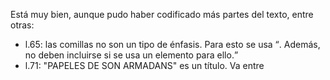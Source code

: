 Está muy bien, aunque pudo haber codificado más partes del texto, entre otras:

- l.65: las comillas no son un tipo de énfasis. Para esto se usa <q>. Además, no deben incluirse si se usa un elemento para ello.
- l.71: "PAPELES DE SON ARMADANS" es un título. Va entre <title>.
- l.75: "CLXXVII" es un número. Puede ponerlo en un <num>.
- l.113: "hélas" es un texto en francés, debe ir en un <foreign>.
- ll. 124 y 125: "Diarios" y "Panorama" son títulos. Van entre <title>.

También pudo haber usado <lb/> en los saltos de línea, aunque no era necesario.


Nota: 4.6